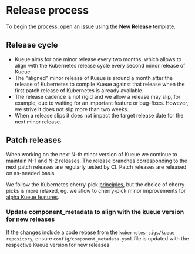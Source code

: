 # Release process

To begin the process, open an [issue](https://github.com/kubernetes-sigs/kueue/issues/new/choose)
using the **New Release** template.

## Release cycle

- Kueue aims for one minor release every two months, which allows to align with
  the Kubernetes release cycle every second minor release of Kueue.
- The "aligned" minor release of Kueue is around a month after the release of
  Kubernetes to compile Kueue against that release when the first patch
  release of Kubernetes is already available.
- The release cadence is not rigid and we allow a release may slip, for example,
  due to waiting for an important feature or bug-fixes. However, we strive it
  does not slip more than two weeks.
- When a release slips it does not impact the target release date for the next
  minor release.

## Patch releases

When working on the next N-th minor version of Kueue we continue to maintain
N-1 and N-2 releases. The release branches corresponding to the next patch
releases are regularly tested by CI. Patch releases are released on as-needed
basis.

We follow the Kubernetes cherry-pick [principles](https://github.com/kubernetes/community/blob/master/contributors/devel/sig-release/cherry-picks.md#what-kind-of-prs-are-good-for-cherry-picks), but the choice of cherry-picks
is more relaxed, eg. we allow to cherry-pick minor improvements for [alpha Kueue features](https://kueue.sigs.k8s.io/docs/installation/#change-the-feature-gates-configuration).

### Update component_metadata to align with the kueue version for new releases

If the changes include a code rebase from the `kubernetes-sigs/kueue repository`, ensure `config/component_metadata.yaml` file is updated with the respective Kueue version for new releases
